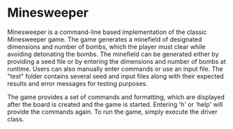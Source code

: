 # Minesweeper
Minesweeper is a command-line based implementation of the classic Minesweeper game. The game generates a minefield of designated dimensions and number of bombs, which the player must clear while avoiding detonating the bombs. The minefield can be generated either by providing a seed file or by entering the dimensions and number of bombs at runtime. Users can also manually enter commands or use an input file. The "test" folder contains several seed and input files along with their expected results and error messages for testing purposes.

The game provides a set of commands and formatting, which are displayed after the board is created and the game is started. Entering 'h' or 'help' will provide the commands again. To run the game, simply execute the driver class.

